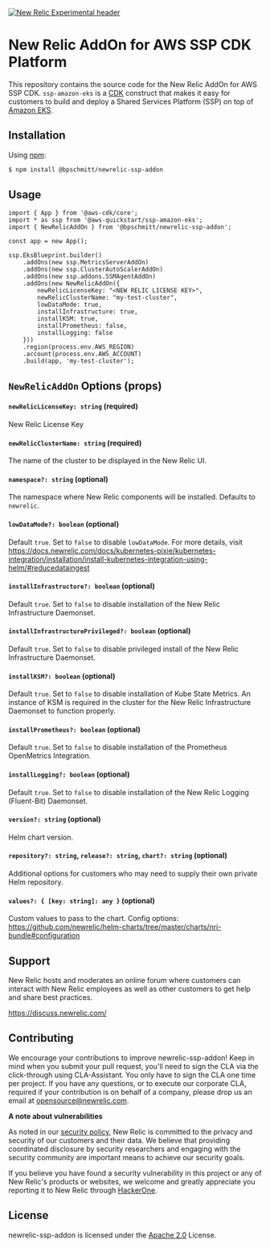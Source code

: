 [![New Relic Experimental header](https://github.com/newrelic/opensource-website/raw/master/src/images/categories/Experimental.png)](https://opensource.newrelic.com/oss-category/#new-relic-experimental)

# New Relic AddOn for AWS SSP CDK Platform

This repository contains the source code for the New Relic AddOn for AWS SSP CDK. `ssp-amazon-eks` is a [CDK](https://aws.amazon.com/cdk/) construct that makes it easy for customers to build and deploy a Shared Services Platform (SSP) on top of [Amazon EKS](https://aws.amazon.com/eks/).

## Installation

Using [npm](https://npmjs.org):

```bash
$ npm install @bpschmitt/newrelic-ssp-addon
```

## Usage

```
import { App } from '@aws-cdk/core';
import * as ssp from '@aws-quickstart/ssp-amazon-eks';
import { NewRelicAddOn } from '@bpschmitt/newrelic-ssp-addon';

const app = new App();

ssp.EksBlueprint.builder()
    .addOns(new ssp.MetricsServerAddOn)
    .addOns(new ssp.ClusterAutoScalerAddOn)
    .addOns(new ssp.addons.SSMAgentAddOn)
    .addOns(new NewRelicAddOn({
        newRelicLicenseKey: "<NEW RELIC LICENSE KEY>",
        newRelicClusterName: "my-test-cluster",
        lowDataMode: true,
        installInfrastructure: true,
        installKSM: true,
        installPrometheus: false,
        installLogging: false
    }))
    .region(process.env.AWS_REGION)
    .account(process.env.AWS_ACCOUNT)
    .build(app, 'my-test-cluster');
```

## `NewRelicAddOn` Options (props)

#### `newRelicLicenseKey: string` (required)

New Relic License Key

#### `newRelicClusterName: string` (required)

The name of the cluster to be displayed in the New Relic UI.

#### `namespace?: string` (optional)

The namespace where New Relic components will be installed. Defaults to `newrelic`.

#### `lowDataMode?: boolean` (optional)

Default `true`.  Set to `false` to disable `lowDataMode`.  For more details, visit https://docs.newrelic.com/docs/kubernetes-pixie/kubernetes-integration/installation/install-kubernetes-integration-using-helm/#reducedataingest

#### `installInfrastructure?: boolean` (optional)

Default `true`.  Set to `false` to disable installation of the New Relic Infrastructure Daemonset.

#### `installInfrastructurePrivileged?: boolean` (optional)

Default `true`.  Set to `false` to disable privileged install of the New Relic Infrastructure Daemonset.

#### `installKSM?: boolean` (optional)

Default `true`.  Set to `false` to disable installation of Kube State Metrics.  An instance of KSM is required in the cluster for the New Relic Infrastructure Daemonset to function properly.

#### `installPrometheus?: boolean` (optional)

Default `true`.  Set to `false` to disable installation of the Prometheus OpenMetrics Integration.

#### `installLogging?: boolean` (optional)

Default `true`.  Set to `false` to disable installation of the New Relic Logging (Fluent-Bit) Daemonset.

#### `version?: string` (optional)

Helm chart version.

#### `repository?: string`, `release?: string`, `chart?: string` (optional)

Additional options for customers who may need to supply their own private Helm repository.

####  `values?: { [key: string]: any }` (optional)

Custom values to pass to the chart. Config options: https://github.com/newrelic/helm-charts/tree/master/charts/nri-bundle#configuration

## Support

New Relic hosts and moderates an online forum where customers can interact with New Relic employees as well as other customers to get help and share best practices.

https://discuss.newrelic.com/

## Contributing
We encourage your contributions to improve newrelic-ssp-addon! Keep in mind when you submit your pull request, you'll need to sign the CLA via the click-through using CLA-Assistant. You only have to sign the CLA one time per project.
If you have any questions, or to execute our corporate CLA, required if your contribution is on behalf of a company,  please drop us an email at opensource@newrelic.com.

**A note about vulnerabilities**

As noted in our [security policy](../../security/policy), New Relic is committed to the privacy and security of our customers and their data. We believe that providing coordinated disclosure by security researchers and engaging with the security community are important means to achieve our security goals.

If you believe you have found a security vulnerability in this project or any of New Relic's products or websites, we welcome and greatly appreciate you reporting it to New Relic through [HackerOne](https://hackerone.com/newrelic).

## License
newrelic-ssp-addon is licensed under the [Apache 2.0](http://apache.org/licenses/LICENSE-2.0.txt) License.
